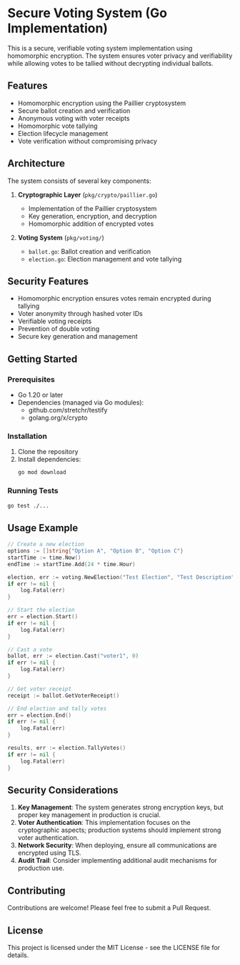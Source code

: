 # Secure Voting System (Go Implementation)

This is a secure, verifiable voting system implementation using homomorphic encryption. The system ensures voter privacy and verifiability while allowing votes to be tallied without decrypting individual ballots.

## Features

- Homomorphic encryption using the Paillier cryptosystem
- Secure ballot creation and verification
- Anonymous voting with voter receipts
- Homomorphic vote tallying
- Election lifecycle management
- Vote verification without compromising privacy

## Architecture

The system consists of several key components:

1. **Cryptographic Layer** (`pkg/crypto/paillier.go`)
   - Implementation of the Paillier cryptosystem
   - Key generation, encryption, and decryption
   - Homomorphic addition of encrypted votes

2. **Voting System** (`pkg/voting/`)
   - `ballot.go`: Ballot creation and verification
   - `election.go`: Election management and vote tallying

## Security Features

- Homomorphic encryption ensures votes remain encrypted during tallying
- Voter anonymity through hashed voter IDs
- Verifiable voting receipts
- Prevention of double voting
- Secure key generation and management

## Getting Started

### Prerequisites

- Go 1.20 or later
- Dependencies (managed via Go modules):
  - github.com/stretchr/testify
  - golang.org/x/crypto

### Installation

1. Clone the repository
2. Install dependencies:
   ```bash
   go mod download
   ```

### Running Tests

```bash
go test ./...
```

## Usage Example

```go
// Create a new election
options := []string{"Option A", "Option B", "Option C"}
startTime := time.Now()
endTime := startTime.Add(24 * time.Hour)

election, err := voting.NewElection("Test Election", "Test Description", options, startTime, endTime)
if err != nil {
    log.Fatal(err)
}

// Start the election
err = election.Start()
if err != nil {
    log.Fatal(err)
}

// Cast a vote
ballot, err := election.Cast("voter1", 0)
if err != nil {
    log.Fatal(err)
}

// Get voter receipt
receipt := ballot.GetVoterReceipt()

// End election and tally votes
err = election.End()
if err != nil {
    log.Fatal(err)
}

results, err := election.TallyVotes()
if err != nil {
    log.Fatal(err)
}
```

## Security Considerations

1. **Key Management**: The system generates strong encryption keys, but proper key management in production is crucial.
2. **Voter Authentication**: This implementation focuses on the cryptographic aspects; production systems should implement strong voter authentication.
3. **Network Security**: When deploying, ensure all communications are encrypted using TLS.
4. **Audit Trail**: Consider implementing additional audit mechanisms for production use.

## Contributing

Contributions are welcome! Please feel free to submit a Pull Request.

## License

This project is licensed under the MIT License - see the LICENSE file for details.
